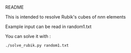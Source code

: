 README

This is intended to resolve Rubik's cubes of n*n*n elements

Example input can be read in random1.txt

You can solve it with :

~~~ bash
./solve_rubik.py random1.txt
~~~
